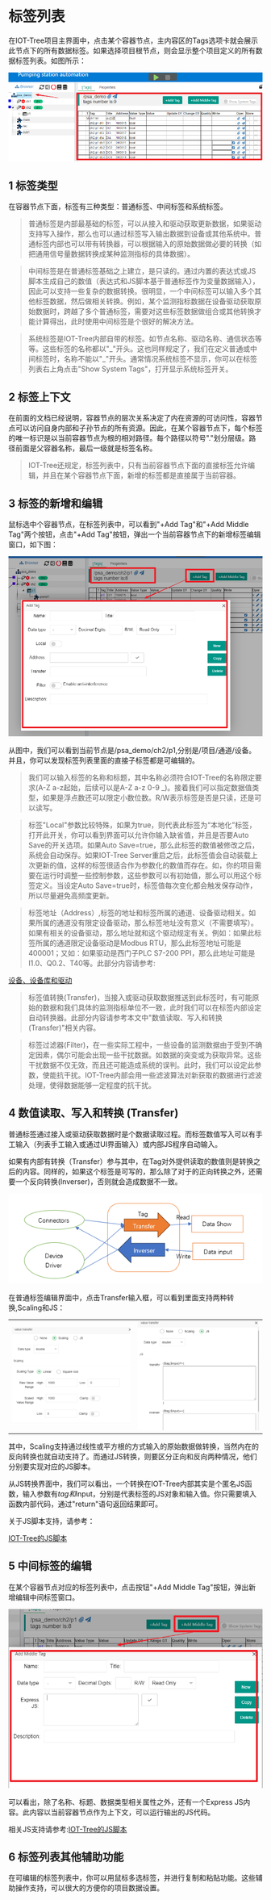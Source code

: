 标签列表
==

在IOT-Tree项目主界面中，点击某个容器节点，主内容区的Tags选项卡就会展示此节点下的所有数据标签。如果选择项目根节点，则会显示整个项目定义的所有数据标签列表。如图所示：



<img src="../img/main/m007.png" />

## 1 标签类型


在容器节点下面，标签有三种类型：普通标签、中间标签和系统标签。

>普通标签是内部最基础的标签，可以从接入和驱动获取更新数据，如果驱动支持写入操作，那么也可以通过标签写入输出数据到设备或其他系统中。普通标签内部也可以带有转换器，可以根据输入的原始数据做必要的转换（如把通用信号量数据转换成某种监测指标的具体数据）。

>中间标签是在普通标签基础之上建立，是只读的。通过内置的表达式或JS脚本生成自己的数值（表达式和JS脚本基于普通标签作为变量数据输入），因此可以支持一些复杂的数据转换。很明显，一个中间标签可以输入多个其他标签数据，然后做相关转换。例如，某个监测指标数据在设备驱动获取原始数据时，跨越了多个普通标签，需要对这些标签数据做组合或其他转换才能计算得出，此时使用中间标签是个很好的解决方法。

>系统标签是IOT-Tree内部自带的标签。如节点名称、驱动名称、通信状态等等。这些标签的名称都以"\_"开头。这也同样规定了，我们在定义普通或中间标签时，名称不能以"\_"开头。通常情况系统标签不显示，你可以在标签列表右上角点击"Show System Tags"，打开显示系统标签开关。



## 2 标签上下文


在前面的文档已经说明，容器节点的层次关系决定了内在资源的可访问性，容器节点可以访问自身内部和子孙节点的所有资源。因此，在某个容器节点下，每个标签的唯一标识是以当前容器节点为根的相对路径。每个路径以符号"."划分层级。路径前面是父容器名称，最后一级就是标签名称。

>IOT-Tree还规定，标签列表中，只有当前容器节点下面的直接标签允许编辑，并且在某个容器节点下面，新增的标签都是直接属于当前容器。



## 3 标签的新增和编辑


鼠标选中个容器节点，在标签列表中，可以看到"+Add Tag"和"+Add Middle Tag"两个按钮，点击"+Add Tag"按钮，弹出一个当前容器节点下的新增标签编辑窗口，如下图：



<img src="../img/main/m008.png" />


从图中，我们可以看到当前节点是/psa_demo/ch2/p1,分别是/项目/通道/设备。并且，你可以发现标签列表里面的直接子标签都是可编辑的。

>我们可以输入标签的名称和标题，其中名称必须符合IOT-Tree的名称限定要求(A-Z a-z起始，后续可以是A-Z a-z 0-9 _)。接着我们可以指定数据值类型，如果是浮点数还可以限定小数位数。R/W表示标签是否是只读，还是可以读写。




>标签"Local"参数比较特殊，如果为true，则代表此标签为“本地化”标签，打开此开关，你可以看到界面可以允许你输入缺省值，并且是否要Auto Save的开关选项。如果Auto Save=true，那么此标签的数值被修改之后，系统会自动保存。如果IOT-Tree Server重启之后，此标签值会自动装载上次更新的值，这样的标签很适合作为参数化的数值而存在。如，你的项目需要在运行时调整一些控制参数，这些参数可以有初始值，那么可以用这个标签定义。当设定Auto Save=true时，标签值每次变化都会触发保存动作，所以尽量避免高频度更新。




>标签地址（Address）,标签的地址和标签所属的通道、设备驱动相关。如果所属的通道没有限定设备驱动，那么标签地址没有意义（不需要填写）。如果有相关的设备驱动，那么地址就和这个驱动规定有关。例如：如果此标签所属的通道限定设备驱动是Modbus RTU，那么此标签地址可能是 400001；又如：如果驱动是西门子PLC S7-200 PPI，那么此地址可能是I1.0、Q0.2、T40等。此部分内容请参考:



[设备、设备库和驱动][device]


>标签值转换(Transfer)，当接入或驱动获取数据推送到此标签时，有可能原始的数据和我们具体的监测指标单位不一致，此时我们可以在标签内部设定自动转换器。此部分内容请参考本文中"数值读取、写入和转换(Transfer)"相关内容。

>标签过滤器(Filter)，在一些实际工程中，一些设备的监测数据由于受到不确定因素，偶尔可能会出现一些干扰数据。如数据的突变或为获取异常。这些干扰数据不仅无效，而且还可能造成系统的误判。此时，我们可以设定此参数，使能抗干扰。IOT-Tree内部会用一些滤波算法对新获取的数据进行滤波处理，使得数据能够一定程度的抗干扰。



[device]:../device/index.md

## 4 数值读取、写入和转换 (Transfer)


普通标签通过接入或驱动获取数据时是个数据读取过程。而标签数值写入可以有手工输入（列表手工输入或通过UI界面输入）或内部JS程序自动输入。

如果有内部有转换（Transfer）参与其中，在Tag对外提供读取的数值则是转换之后的内容。同样的，如果这个标签是可写的，那么除了对于的正向转换之外，还需要一个反向转换(Inverser)，否则就会造成数据不一致。



<img src="../img/main/m010.png" />


在普通标签编辑界面中，点击Transfer输入框，可以看到里面支持两种转换,Scaling和JS：



<table>
    <tr>
        <td><img src="../img/main/m009.png" /></td>
        <td><img src="../img/main/m011.png" /></td>
    </tr>
</table>


其中，Scaling支持通过线性或平方根的方式输入的原始数据做转换，当然内在的反向转换也就自动支持了。而通过JS转换，则要区分正向和反向两种情况，他们分别要实现对应的JS脚本。

从JS转换界面中，我们可以看出，一个转换在IOT-Tree内部其实是个匿名JS函数，输入参数有$tag和$input，分别是代表标签的JS对象和输入值。你只需要填入函数内部代码，通过"return"语句返回结果即可。

关于JS脚本支持，请参考：



[IOT-Tree的JS脚本][js]

[js]:../advanced/adv_js.md

## 5 中间标签的编辑


在某个容器节点对应的标签列表中，点击按钮"+Add Middle Tag"按钮，弹出新增编辑中间标签窗口。



<img src="../img/main/m012.png" />


可以看出，除了名称、标题、数据类型相关属性之外，还有一个Express JS内容。此内容以当前容器节点作为上下文，可以运行输出的JS代码。



相关JS支持请参考:[IOT-Tree的JS脚本][js]

## 6 标签列表其他辅助功能


在可编辑的标签列表中，你可以用鼠标多选标签，并进行复制和粘贴功能。这些辅助操作支持，可以很大的方便你的项目数据设置。



